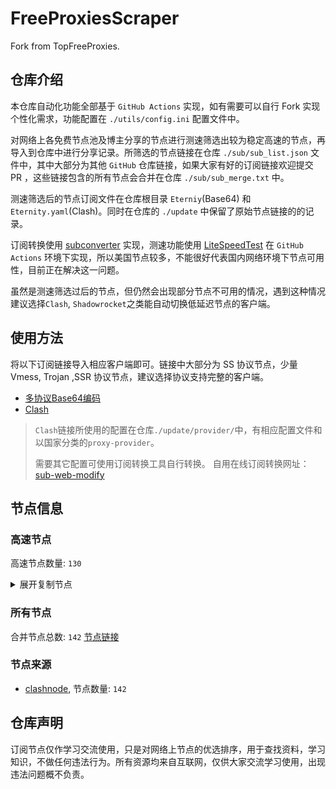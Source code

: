 # FreeProxiesScraper

Fork from TopFreeProxies.

## 仓库介绍
本仓库自动化功能全部基于 `GitHub Actions` 实现，如有需要可以自行 Fork 实现个性化需求，功能配置在 `./utils/config.ini` 配置文件中。

对网络上各免费节点池及博主分享的节点进行测速筛选出较为稳定高速的节点，再导入到仓库中进行分享记录。所筛选的节点链接在仓库 `./sub/sub_list.json` 文件中，其中大部分为其他 `GitHub` 仓库链接，如果大家有好的订阅链接欢迎提交 PR ，这些链接包含的所有节点会合并在仓库 `./sub/sub_merge.txt` 中。

测速筛选后的节点订阅文件在仓库根目录 `Eterniy`(Base64) 和 `Eternity.yaml`(Clash)。同时在仓库的 `./update` 中保留了原始节点链接的的记录。

订阅转换使用 [subconverter](https://github.com/tindy2013/subconverter) 实现，测速功能使用 [LiteSpeedTest](https://github.com/xxf098/LiteSpeedTest) 在 `GitHub Actions` 环境下实现，所以美国节点较多，不能很好代表国内网络环境下节点可用性，目前正在解决这一问题。

虽然是测速筛选过后的节点，但仍然会出现部分节点不可用的情况，遇到这种情况建议选择`Clash`, `Shadowrocket`之类能自动切换低延迟节点的客户端。

## 使用方法
将以下订阅链接导入相应客户端即可。链接中大部分为 SS 协议节点，少量 Vmess, Trojan ,SSR 协议节点，建议选择协议支持完整的客户端。

- [多协议Base64编码](https://raw.githubusercontent.com/caijh/FreeProxiesScraper/master/Eternity)
- [Clash](https://raw.githubusercontent.com/caijh/FreeProxiesScraper/master/Eternity.yaml)

>`Clash`链接所使用的配置在仓库`./update/provider/`中，有相应配置文件和以国家分类的`proxy-provider`。
>
>需要其它配置可使用订阅转换工具自行转换。
>自用在线订阅转换网址：[sub-web-modify](https://sub.v1.mk/)

## 节点信息
### 高速节点
高速节点数量: `130`
<details>
  <summary>展开复制节点</summary>

    ss://Y2hhY2hhMjAtaWV0Zi1wb2x5MTMwNTozNjBlMjFkMjE5NzdkYzEx@45.144.49.140:57456#03-0010-PL
    ss://YWVzLTI1Ni1jZmI6WG44aktkbURNMDBJZU8lMjUyNSUyNTIzJTI1MjQlMjUyM2ZKQU10c0VBRVVPcEgvWVdZdFlxREZuVDBTVg@103.186.155.19:38388#03-0012-VN
    ss://YWVzLTI1Ni1jZmI6WG44aktkbURNMDBJZU8lMjUyNSUyNTIzJTI1MjQlMjUyM2ZKQU10c0VBRVVPcEgvWVdZdFlxREZuVDBTVg@103.186.154.22:38388#03-0013-VN
    ss://YWVzLTI1Ni1jZmI6ZjhmN2FDemNQS2JzRjhwMw@185.153.197.5:989#05-0016-MD
    vmess://eyJ2IjoiMiIsInBzIjoiMDUtMDAxOC1DTiIsImFkZCI6InY1LmhlZHVpYW4ubGluayIsInBvcnQiOiIzMDgwNSIsInR5cGUiOiJub25lIiwiaWQiOiJjYmIzZjg3Ny1kMWZiLTM0NGMtODdhOS1kMTUzYmZmZDU0ODQiLCJhaWQiOiIyIiwibmV0Ijoid3MiLCJwYXRoIjoiL29vb28iLCJob3N0IjoidjUuaGVkdWlhbi5saW5rIiwidGxzIjoiIn0=
    vmess://eyJ2IjoiMiIsInBzIjoiMDUtMDAyMC1DTiIsImFkZCI6InY4LmhlZHVpYW4ubGluayIsInBvcnQiOiIzMDgwOCIsInR5cGUiOiJub25lIiwiaWQiOiJjYmIzZjg3Ny1kMWZiLTM0NGMtODdhOS1kMTUzYmZmZDU0ODQiLCJhaWQiOiIyIiwibmV0Ijoid3MiLCJwYXRoIjoiL29vb28iLCJob3N0IjoidjguaGVkdWlhbi5saW5rIiwidGxzIjoiIn0=
    vmess://eyJ2IjoiMiIsInBzIjoiMDUtMDAyMi1SRUxBWSIsImFkZCI6InRlc3QuZmxoYS5ydSIsInBvcnQiOiI4MCIsInR5cGUiOiJub25lIiwiaWQiOiIyYmFiNmI4Zi04ZDZlLTQ2M2EtODMzMS1iOWRlM2Q1NjkyMWQiLCJhaWQiOiIwIiwibmV0Ijoid3MiLCJwYXRoIjoiLzJiYWI2YjhmLThkNmUtNDYzYS04MzMxLWI5ZGUzZDU2OTIxZC12bWVzcyIsImhvc3QiOiJ0ZXN0LmZsaGEucnUiLCJ0bHMiOiIifQ==
    vmess://eyJ2IjoiMiIsInBzIjoiMDUtMDAzMC1SRUxBWSIsImFkZCI6IkRkRERkZGRkZERGcnJycnJyUlJ5LklSYW4yMDM1LmRQRG5zLk9SRyIsInBvcnQiOiI0NDMiLCJ0eXBlIjoibm9uZSIsImlkIjoiYTk0ZmFmZGItMTBkNi00NmMyLWJlOGEtNWMyZTgzNThmYmIwIiwiYWlkIjoiMCIsIm5ldCI6IndzIiwicGF0aCI6Ii9Dako5QTQ2WlJIdmdXdlZjbWp5aUtWYnkyTHAiLCJob3N0IjoiRGRERGRkZGRkREZycnJycnJSUnkuSVJhbjIwMzUuZFBEbnMuT1JHIiwidGxzIjoidGxzIn0=
    trojan://fa050497-fc2a-45ee-89c0-96670c4ecb65@104.21.63.135:443?allowInsecure=1&sni=Rrr4.8906004.xYZ&ws=1&wspath=%2525252FDZxb5QZyWgQPuXTwt#05-0033-RELAY
    vmess://eyJ2IjoiMiIsInBzIjoiMDUtMDAzNC1SRUxBWSIsImFkZCI6Imtsby45ODY5ODYuc2hvcCIsInBvcnQiOiI0NDMiLCJ0eXBlIjoibm9uZSIsImlkIjoiYjc1Yzk3MzEtNDA4ZC00YWE2LThhZTktMzg1NzIwNTExM2ExIiwiYWlkIjoiMCIsIm5ldCI6IndzIiwicGF0aCI6Ii9udmp4Nmo3a2JEUUlRTVp2YmVWQTkiLCJob3N0Ijoia2xvLjk4Njk4Ni5zaG9wIiwidGxzIjoidGxzIn0=
    trojan://tg-fq521free@45.67.215.95:443?allowInsecure=1&sni=torjan.xn--xhq44j.eu.org&ws=1&wspath=%2525252F#05-0058-RU
    trojan://Aimer@47.239.125.132:443?allowInsecure=1&sni=epga.aimercc.dpdns.org&ws=1&wspath=%2525252F#05-0377-HK
    ss://Y2hhY2hhMjAtaWV0Zi1wb2x5MTMwNToyNFdrMk5Tc3pyZkhuMjJ6ZW0xbFlW@188.166.220.70:37708#06-0067-SGss%2F%2FYWVzLTI1Ni1jZmI6ZjhmN2FDemNQS2JzRjhwMw%40104.192.226.106989%2305-0430-US
    ss://Y2hhY2hhMjAtaWV0Zi1wb2x5MTMwNTo1MXlsb1FDOEQ5dzFXYWU3Rkh0STY1@4.223.106.151:48172#06-0072-SE
    ss://Y2hhY2hhMjAtaWV0Zi1wb2x5MTMwNTo5SmVZeThTa1ZpWHVTSFZzOUdGZVNl@77.110.110.117:443#06-0089-AT
    ss://YWVzLTEyOC1nY206c2hhZG93c29ja3M@156.146.38.167:443#06-0459-US
    ss://Y2hhY2hhMjAtaWV0Zi1wb2x5MTMwNTpvWklvQTY5UTh5aGNRVjhrYTNQYTNB@45.87.175.35:8080#06-0463-LT
    ss://MjAyMi1ibGFrZTMtYWVzLTI1Ni1nY206bXRNa3AlMjUyQjFGdHRrU0xtRE9GOWJsbk5NTGlnY0NSYWNwclFTM3J5MG5mM28lMjUzRCUyNTNBSkIxdWVUQ0tOSUdNYmh6V05qcyUyNTJCMEZuWmpaWE8zVXlYY1poSUoyOHZpZkElMjUzRA@hk-pop-1.ac.0tk8a3a1q4t94dler.com:5059#09-0098-CN
    ss://MjAyMi1ibGFrZTMtYWVzLTI1Ni1nY206bXRNa3AlMjUyQjFGdHRrU0xtRE9GOWJsbk5NTGlnY0NSYWNwclFTM3J5MG5mM28lMjUzRCUyNTNBSkIxdWVUQ0tOSUdNYmh6V05qcyUyNTJCMEZuWmpaWE8zVXlYY1poSUoyOHZpZkElMjUzRA@hk-pop-1.ac.0tk8a3a1q4t94dler.com:4059#09-0099-CN
    ss://MjAyMi1ibGFrZTMtYWVzLTI1Ni1nY206bXRNa3AlMjUyQjFGdHRrU0xtRE9GOWJsbk5NTGlnY0NSYWNwclFTM3J5MG5mM28lMjUzRCUyNTNBSkIxdWVUQ0tOSUdNYmh6V05qcyUyNTJCMEZuWmpaWE8zVXlYY1poSUoyOHZpZkElMjUzRA@pop.ultra.6341.0tk8a3a1q4t94dler.com:4059#09-0100-CN
    ss://MjAyMi1ibGFrZTMtYWVzLTI1Ni1nY206bXRNa3AlMjUyQjFGdHRrU0xtRE9GOWJsbk5NTGlnY0NSYWNwclFTM3J5MG5mM28lMjUzRCUyNTNBSkIxdWVUQ0tOSUdNYmh6V05qcyUyNTJCMEZuWmpaWE8zVXlYY1poSUoyOHZpZkElMjUzRA@pop.ultra.6341.0tk8a3a1q4t94dler.com:7059#09-0101-CN
    ss://MjAyMi1ibGFrZTMtYWVzLTI1Ni1nY206bXRNa3AlMjUyQjFGdHRrU0xtRE9GOWJsbk5NTGlnY0NSYWNwclFTM3J5MG5mM28lMjUzRCUyNTNBSkIxdWVUQ0tOSUdNYmh6V05qcyUyNTJCMEZuWmpaWE8zVXlYY1poSUoyOHZpZkElMjUzRA@hk-pop-1.ac.0tk8a3a1q4t94dler.com:7059#09-0102-CN
    ss://MjAyMi1ibGFrZTMtYWVzLTI1Ni1nY206bXRNa3AlMjUyQjFGdHRrU0xtRE9GOWJsbk5NTGlnY0NSYWNwclFTM3J5MG5mM28lMjUzRCUyNTNBSkIxdWVUQ0tOSUdNYmh6V05qcyUyNTJCMEZuWmpaWE8zVXlYY1poSUoyOHZpZkElMjUzRA@pop.ultra.6341.0tk8a3a1q4t94dler.com:5059#09-0103-CN
    ss://MjAyMi1ibGFrZTMtYWVzLTI1Ni1nY206bXRNa3AlMjUyQjFGdHRrU0xtRE9GOWJsbk5NTGlnY0NSYWNwclFTM3J5MG5mM28lMjUzRCUyNTNBSkIxdWVUQ0tOSUdNYmh6V05qcyUyNTJCMEZuWmpaWE8zVXlYY1poSUoyOHZpZkElMjUzRA@pop.ultra.6341.0tk8a3a1q4t94dler.com:6059#09-0104-CN
    ss://MjAyMi1ibGFrZTMtYWVzLTI1Ni1nY206bXRNa3AlMjUyQjFGdHRrU0xtRE9GOWJsbk5NTGlnY0NSYWNwclFTM3J5MG5mM28lMjUzRCUyNTNBSkIxdWVUQ0tOSUdNYmh6V05qcyUyNTJCMEZuWmpaWE8zVXlYY1poSUoyOHZpZkElMjUzRA@pop.plus.3123.0tk8a3a1q4t94dler.com:7059#09-0105-CN
    ss://MjAyMi1ibGFrZTMtYWVzLTI1Ni1nY206bXRNa3AlMjUyQjFGdHRrU0xtRE9GOWJsbk5NTGlnY0NSYWNwclFTM3J5MG5mM28lMjUzRCUyNTNBSkIxdWVUQ0tOSUdNYmh6V05qcyUyNTJCMEZuWmpaWE8zVXlYY1poSUoyOHZpZkElMjUzRA@pop.plus.3123.0tk8a3a1q4t94dler.com:6059#09-0106-CN
    trojan://Aimer@103.116.7.103:2083?allowInsecure=1&sni=epga.aimercc.dpdns.org&ws=1&wspath=%2525252F%2525253Fed%2525253D2560#09-0147-RELAY
    trojan://Aimer@103.116.7.220:2096?allowInsecure=1&sni=epga.aimercc.dpdns.org&ws=1&wspath=%2525252F%2525253Fed%2525253D2560#09-0148-RELAY
    trojan://Aimer@103.116.7.100:2087?allowInsecure=1&sni=epga.aimercc.dpdns.org&ws=1&wspath=%2525252F%2525253Fed%2525253D2560#09-0149-RELAY
    trojan://Aimer@31.43.179.27:443?allowInsecure=1&sni=epga.aimercc.dpdns.org&ws=1&wspath=%2525252F#09-0153-RELAY
    trojan://Aimer@154.83.2.88:2083?allowInsecure=1&sni=epga.aimercc.dpdns.org&ws=1&wspath=%2525252F%2525253Fed%2525253D2560#09-0167-RELAY
    trojan://Aimer@92.243.74.180:8443?allowInsecure=1&sni=epga.aimercc.dpdns.org&ws=1&wspath=%2525252F#09-0170-RELAY
    trojan://Aimer@92.243.74.239:8443?allowInsecure=1&sni=epga.aimercc.dpdns.org&ws=1&wspath=%2525252F%2525253Fed%2525253D2560#09-0171-RELAY
    trojan://Aimer@198.62.62.192:2083?allowInsecure=1&sni=epga.aimercc.dpdns.org&ws=1&wspath=%2525252F%2525253Fed%2525253D2560#09-0223-US
    trojan://Aimer@160.79.105.156:2083?allowInsecure=1&sni=epga.aimercc.dpdns.org&ws=1&wspath=%2525252F%2525253Fed%2525253D2560#09-0224-US
    trojan://Aimer@192.200.160.35:2083?allowInsecure=1&sni=epga.aimercc.dpdns.org&ws=1&wspath=%2525252F%2525253Fed%2525253D2560#09-0226-US
    trojan://Aimer@192.0.54.7:443?allowInsecure=1&sni=epga.aimercc.dpdns.org&ws=1&wspath=%2525252F%2525253Fed%2525253D2560#09-0227-US
    trojan://Aimer@192.200.160.15:8443?allowInsecure=1&sni=epga.aimercc.dpdns.org&ws=1&wspath=%2525252F%2525253Fed%2525253D2560#09-0228-US
    trojan://Aimer@66.81.247.230:2096?allowInsecure=1&sni=epga.aimercc.dpdns.org&ws=1&wspath=%2525252F%2525253Fed%2525253D2560#09-0229-RELAY
    trojan://Aimer@130.250.137.63:2083?allowInsecure=1&sni=epga.aimercc.dpdns.org&ws=1&wspath=%2525252F%2525253Fed%2525253D2560#09-0230-US
    trojan://Aimer@161.145.150.29:2083?allowInsecure=1&sni=epga.aimercc.dpdns.org&ws=1&wspath=%2525252F%2525253Fed%2525253D2560#09-0231-US
    trojan://Aimer@160.79.105.160:8443?allowInsecure=1&sni=epga.aimercc.dpdns.org&ws=1&wspath=%2525252F%2525253Fed%2525253D2560#09-0232-US
    trojan://Aimer@167.68.4.131:8443?allowInsecure=1&sni=epga.aimercc.dpdns.org&ws=1&wspath=%2525252F%2525253Fed%2525253D2560#09-0233-RELAY
    trojan://Aimer@167.68.5.248:2087?allowInsecure=1&sni=epga.aimercc.dpdns.org&ws=1&wspath=%2525252F%2525253Fed%2525253D2560#09-0234-RELAY
    trojan://Aimer@167.68.4.7:2053?allowInsecure=1&sni=epga.aimercc.dpdns.org&ws=1&wspath=%2525252F%2525253Fed%2525253D2560#09-0235-RELAY
    trojan://tg-fq521free@216.24.57.30:443?allowInsecure=1&sni=torjan.xn--xhq44j.eu.org&ws=1&wspath=%2525252F#09-0236-US
    trojan://Aimer@167.68.4.199:2053?allowInsecure=1&sni=epga.aimercc.dpdns.org&ws=1&wspath=%2525252F%2525253Fed%2525253D2560#09-0237-RELAY
    trojan://Aimer@216.24.57.1:2053?allowInsecure=1&sni=epga.aimercc.dpdns.org&ws=1&wspath=%2525252F%2525253Fed%2525253D2560#09-0238-US
    trojan://Aimer@135.84.64.77:2096?allowInsecure=1&sni=epga.aimercc.dpdns.org&ws=1&wspath=%2525252F%2525253Fed%2525253D2560#09-0239-US
    trojan://Aimer@188.164.159.107:2096?allowInsecure=1&sni=epga.aimercc.dpdns.org&ws=1&wspath=%2525252F#09-0479-RELAY
    trojan://Aimer@188.164.159.241:2096?allowInsecure=1&sni=epga.aimercc.dpdns.org&ws=1&wspath=%2525252F#09-0480-RELAY
    trojan://Aimer@188.164.159.18:443?allowInsecure=1&sni=epga.aimercc.dpdns.org&ws=1&wspath=%2525252F#09-0481-RELAY
    trojan://Aimer@188.164.159.55:2096?allowInsecure=1&sni=epga.aimercc.dpdns.org&ws=1&wspath=%2525252F#09-0482-RELAY
    trojan://Aimer@188.164.159.171:443?allowInsecure=1&sni=epga.aimercc.dpdns.org&ws=1&wspath=%2525252F#09-0483-RELAY
    trojan://Aimer@154.211.8.240:443?allowInsecure=1&sni=epga.aimercc.dpdns.org&ws=1&wspath=%2525252F#09-0484-RELAY
    trojan://Aimer@154.211.8.227:2087?allowInsecure=1&sni=epga.aimercc.dpdns.org&ws=1&wspath=%2525252F#09-0485-RELAY
    trojan://Aimer@154.211.8.12:2096?allowInsecure=1&sni=epga.aimercc.dpdns.org&ws=1&wspath=%2525252F#09-0486-RELAY
    trojan://Aimer@154.197.64.189:2087?allowInsecure=1&sni=epga.aimercc.dpdns.org&ws=1&wspath=%2525252F#09-0487-RELAY
    trojan://Aimer@154.197.64.252:443?allowInsecure=1&sni=epga.aimercc.dpdns.org&ws=1&wspath=%2525252F#09-0488-RELAY
    trojan://Aimer@154.197.64.62:2083?allowInsecure=1&sni=epga.aimercc.dpdns.org&ws=1&wspath=%2525252F#09-0489-RELAY
    trojan://Aimer@154.197.64.219:2083?allowInsecure=1&sni=epga.aimercc.dpdns.org&ws=1&wspath=%2525252F#09-0490-RELAY
    trojan://Aimer@154.197.64.196:2087?allowInsecure=1&sni=epga.aimercc.dpdns.org&ws=1&wspath=%2525252F#09-0491-RELAY
    trojan://Aimer@27.50.49.136:443?allowInsecure=1&sni=epga.aimercc.dpdns.org&ws=1&wspath=%2525252F#09-0492-RELAY
    trojan://Aimer@27.50.49.47:2083?allowInsecure=1&sni=epga.aimercc.dpdns.org&ws=1&wspath=%2525252F#09-0493-RELAY
    trojan://Aimer@27.50.48.115:2087?allowInsecure=1&sni=epga.aimercc.dpdns.org&ws=1&wspath=%2525252F#09-0494-RELAY
    trojan://Aimer@27.50.49.251:2083?allowInsecure=1&sni=epga.aimercc.dpdns.org&ws=1&wspath=%2525252F#09-0495-RELAY
    trojan://Aimer@27.50.49.209:2087?allowInsecure=1&sni=epga.aimercc.dpdns.org&ws=1&wspath=%2525252F#09-0496-RELAY
    trojan://Aimer@27.50.49.177:8443?allowInsecure=1&sni=epga.aimercc.dpdns.org&ws=1&wspath=%2525252F#09-0497-RELAY
    trojan://Aimer@27.50.49.242:8443?allowInsecure=1&sni=epga.aimercc.dpdns.org&ws=1&wspath=%2525252F#09-0498-RELAY
    trojan://Aimer@154.21.82.84:54626?allowInsecure=1&sni=epga.aimercc.dpdns.org&ws=1&wspath=%2525252F#09-0499-US
    trojan://Aimer@154.17.12.30:7000?allowInsecure=1&sni=epga.aimercc.dpdns.org&ws=1&wspath=%2525252F#09-0500-US
    trojan://Aimer@154.17.29.47:37802?allowInsecure=1&sni=epga.aimercc.dpdns.org&ws=1&wspath=%2525252F#09-0501-US
    trojan://Aimer@154.26.182.37:443?allowInsecure=1&sni=epga.aimercc.dpdns.org&ws=1&wspath=%2525252F#09-0502-US
    trojan://Aimer@108.165.152.241:2053?allowInsecure=1&sni=epga.aimercc.dpdns.org&ws=1&wspath=%2525252F#09-0503-RELAY
    trojan://Aimer@199.34.228.50:2053?allowInsecure=1&sni=epga.aimercc.dpdns.org&ws=1&wspath=%2525252F#09-0504-US
    trojan://Aimer@23.106.155.178:802?allowInsecure=1&sni=epga.aimercc.dpdns.org&ws=1&wspath=%2525252F#09-0505-US
    trojan://Aimer@108.165.152.92:2053?allowInsecure=1&sni=epga.aimercc.dpdns.org&ws=1&wspath=%2525252F#09-0506-RELAY
    trojan://Aimer@192.9.139.160:443?allowInsecure=1&sni=epga.aimercc.dpdns.org&ws=1&wspath=%2525252F#09-0507-US
    trojan://Aimer@108.165.152.59:2087?allowInsecure=1&sni=epga.aimercc.dpdns.org&ws=1&wspath=%2525252F#09-0508-RELAY
    trojan://Aimer@108.165.152.239:8443?allowInsecure=1&sni=epga.aimercc.dpdns.org&ws=1&wspath=%2525252F#09-0509-RELAY
    trojan://Aimer@108.165.152.78:2083?allowInsecure=1&sni=epga.aimercc.dpdns.org&ws=1&wspath=%2525252F#09-0510-RELAY
    trojan://Aimer@199.34.228.71:8443?allowInsecure=1&sni=epga.aimercc.dpdns.org&ws=1&wspath=%2525252F#09-0511-US
    trojan://Aimer@108.165.152.18:2087?allowInsecure=1&sni=epga.aimercc.dpdns.org&ws=1&wspath=%2525252F#09-0512-RELAY
    trojan://Aimer@108.165.152.202:2083?allowInsecure=1&sni=epga.aimercc.dpdns.org&ws=1&wspath=%2525252F#09-0513-RELAY
    trojan://Aimer@199.34.228.191:2096?allowInsecure=1&sni=epga.aimercc.dpdns.org&ws=1&wspath=%2525252F#09-0514-US
    trojan://Aimer@108.165.152.252:2096?allowInsecure=1&sni=epga.aimercc.dpdns.org&ws=1&wspath=%2525252F#09-0515-RELAY
    trojan://Aimer@156.225.72.246:2087?allowInsecure=1&sni=epga.aimercc.dpdns.org&ws=1&wspath=%2525252F#09-0516-RELAY
    trojan://Aimer@108.165.152.14:2096?allowInsecure=1&sni=epga.aimercc.dpdns.org&ws=1&wspath=%2525252F#09-0517-RELAY
    trojan://Aimer@108.165.152.225:2083?allowInsecure=1&sni=epga.aimercc.dpdns.org&ws=1&wspath=%2525252F#09-0518-RELAY
    trojan://Aimer@192.3.155.203:995?allowInsecure=1&sni=epga.aimercc.dpdns.org&ws=1&wspath=%2525252F#09-0519-US
    ss://Y2hhY2hhMjAtaWV0Zi1wb2x5MTMwNTptU1FpdVQ1alIxN255V2djWE9QclRX@77.105.166.12:8594#10-0242-FR
    ss://Y2hhY2hhMjAtaWV0Zi1wb2x5MTMwNTpvWklvQTY5UTh5aGNRVjhrYTNQYTNB@193.29.139.177:8080#10-0252-NL
    ss://Y2hhY2hhMjAtaWV0Zi1wb2x5MTMwNTpCb2cwRUxtTU05RFN4RGRR@series-a2-me.varzesh360.co:443#10-0260-GB
    ss://Y2hhY2hhMjAtaWV0Zi1wb2x5MTMwNTptcHMzRndtRGpMcldhT1Zn@series-a2.varzesh360.co:443#10-0263-GB
    trojan://NISHIKUITAN111@162.159.2.69:443?allowInsecure=1#11-0268-RELAY
    vmess://eyJ2IjoiMiIsInBzIjoiMTEtMDI2OS1SRUxBWSIsImFkZCI6IjEwNC4yMS4yNS42NSIsInBvcnQiOiIyMDg3IiwidHlwZSI6Im5vbmUiLCJpZCI6Ijg2NDExMmE2LWNlZWItNDEyNi1iN2UyLTUwOWMyYTIwM2QyMCIsImFpZCI6IjAiLCJuZXQiOiJncnBjIiwicGF0aCI6Imd1biIsImhvc3QiOiIiLCJ0bHMiOiIifQ==
    trojan://blue2024@104.26.6.112:443?allowInsecure=1&sni=tb.promote.icu#11-0270-RELAY
    vmess://eyJ2IjoiMiIsInBzIjoiMTEtMDI3MS1SRUxBWSIsImFkZCI6IjEwNC4yNi4wLjQ3IiwicG9ydCI6IjIwODYiLCJ0eXBlIjoibm9uZSIsImlkIjoiYmM2NWZhYzItN2RjNy00MjZmLWFjZGQtMDc3OWE1MDM1YmRlIiwiYWlkIjoiMCIsIm5ldCI6IndzIiwicGF0aCI6ImdpdGh1Yi5jb20vQWx2aW45OTk5IiwiaG9zdCI6IiIsInRscyI6IiJ9
    trojan://bpb-trojan@141.101.114.2:443?allowInsecure=1&sni=fcspring.ggff.net&ws=1&wspath=%2525252Ftr%2525253Fed#11-0272-RELAY
    ss://Y2hhY2hhMjAtaWV0Zi1wb2x5MTMwNTpoQzRPR1hCZW1kJTI1MkJEV2hlN081a3JkM0dHdGNRM3lvUEdGJTI1MkJmamNnJTI1MkJvYjNjJTI1M0Q@45.150.32.39:45721#11-0273-DE
    ss://YWVzLTI1Ni1nY206WTZSOXBBdHZ4eHptR0M@139.64.165.154:3306#11-0274-US
    vmess://eyJ2IjoiMiIsInBzIjoiMTEtMDI3NS1SRUxBWSIsImFkZCI6IjEwNC4yMS4yMzguMTQiLCJwb3J0IjoiODg4MCIsInR5cGUiOiJub25lIiwiaWQiOiI5MGY4ZjRkYy04MDkyLTQzNTUtOTA0Ny0wNWY1MDZmNWU5YWIiLCJhaWQiOiIwIiwibmV0Ijoid3MiLCJwYXRoIjoiZ2l0aHViLmNvbS9BbHZpbjk5OTkiLCJob3N0IjoiIiwidGxzIjoiIn0=
    trojan://NISHIKUITAN111@103.21.244.240:443?allowInsecure=1#11-0276-RELAY
    trojan://dba20dcb635e430fa4d3bfc303a149d2@104.16.159.3:443?allowInsecure=1&sni=bangladeshipatri.com&ws=1&wspath=6b777a91#11-0278-RELAY
    vmess://eyJ2IjoiMiIsInBzIjoiMTEtMDI3OS1SRUxBWSIsImFkZCI6IjEwNC4yMS4yMzguNDEiLCJwb3J0IjoiMjA5NSIsInR5cGUiOiJub25lIiwiaWQiOiIxOGQ5NjE5MC1jMTBmLTQ0OGYtYTgyYS0yZDM2ZGY1YzNjZGUiLCJhaWQiOiIwIiwibmV0Ijoid3MiLCJwYXRoIjoiZ2l0aHViLmNvbS9BbHZpbjk5OTkiLCJob3N0IjoiIiwidGxzIjoiIn0=
    trojan://NISHIKUITAN111@104.19.95.55:443?allowInsecure=1#11-0280-RELAY
    trojan://f282b878-8711-45a1-8c69-5564172123c1@aio.zipzap.biz.id:443?allowInsecure=1&sni=aio.zipzap.biz.id&ws=1&wspath=%2525252Faioproxybot%2525252F129.150.49.58-18650#12-0281-RELAY
    trojan://f282b878-8711-45a1-8c69-5564172123c1@172.67.181.173:443?allowInsecure=1&sni=vpn.stupidworld.web.id&ws=1&wspath=%2525252FStupid-World%2525252F103.106.228.126-2053#12-0282-RELAY
    vmess://eyJ2IjoiMiIsInBzIjoiMTItMDI4OS1ERSIsImFkZCI6IjU3LjEyOS4yNC4xMjQiLCJwb3J0IjoiNDQzIiwidHlwZSI6Im5vbmUiLCJpZCI6IjAzZmNjNjE4LWI5M2QtNjc5Ni02YWVkLThhMzhjOTc1ZDU4MSIsImFpZCI6IjAiLCJuZXQiOiJ3cyIsInBhdGgiOiIvbGlua3Z3cyIsImhvc3QiOiIiLCJ0bHMiOiIifQ==
    vmess://eyJ2IjoiMiIsInBzIjoiMTItMDI5MC1GUiIsImFkZCI6IjE0Ni41OS41NS41MCIsInBvcnQiOiI0NDMiLCJ0eXBlIjoibm9uZSIsImlkIjoiMDNmY2M2MTgtYjkzZC02Nzk2LTZhZWQtOGEzOGM5NzVkNTgxIiwiYWlkIjoiMCIsIm5ldCI6IndzIiwicGF0aCI6Ii9saW5rdndzIiwiaG9zdCI6IiIsInRscyI6IiJ9
    vmess://eyJ2IjoiMiIsInBzIjoiMTItMDI5My1ERSIsImFkZCI6IjU3LjEyOS4yNC4xMjUiLCJwb3J0IjoiNDQzIiwidHlwZSI6Im5vbmUiLCJpZCI6IjAzZmNjNjE4LWI5M2QtNjc5Ni02YWVkLThhMzhjOTc1ZDU4MSIsImFpZCI6IjAiLCJuZXQiOiJ3cyIsInBhdGgiOiIvbGlua3Z3cyIsImhvc3QiOiIiLCJ0bHMiOiIifQ==
    vmess://eyJ2IjoiMiIsInBzIjoiMTItMDI5NC1ERSIsImFkZCI6IjU3LjEyOS4yNS4yNSIsInBvcnQiOiI0NDMiLCJ0eXBlIjoibm9uZSIsImlkIjoiMDNmY2M2MTgtYjkzZC02Nzk2LTZhZWQtOGEzOGM5NzVkNTgxIiwiYWlkIjoiMCIsIm5ldCI6IndzIiwicGF0aCI6Ii9saW5rdndzIiwiaG9zdCI6IiIsInRscyI6IiJ9
    trojan://3aIMXgxQ3F@x1-germany-linode-v2-jk001.devefun.org:1935?allowInsecure=1#12-0295-DE
    trojan://f282b878-8711-45a1-8c69-5564172123c1@172.67.181.173:443?allowInsecure=1&sni=vpn.stupidworld.web.id&ws=1&wspath=%2525252F#12-0296-RELAY
    vmess://eyJ2IjoiMiIsInBzIjoiMTQtMDMxMC1SRUxBWSIsImFkZCI6IjE5MC45My4yNDYuMTUxIiwicG9ydCI6IjgwIiwidHlwZSI6Im5vbmUiLCJpZCI6IjJmMzhmODQ4LWE4OTktNGM4Ny05ODA3LTIwN2E0MTYxNWUzYyIsImFpZCI6IjAiLCJuZXQiOiJ3cyIsInBhdGgiOiIvcm9uZ3NldmVuIiwiaG9zdCI6IiIsInRscyI6IiJ9
    trojan://tg-fq521free@198.62.62.67:443?allowInsecure=1&sni=torjan.xn--xhq44j.eu.org&ws=1&wspath=%2525252F#14-0314-US
    vmess://eyJ2IjoiMiIsInBzIjoiMTQtMDMxNi1DTiIsImFkZCI6IjQ3LjEwNC4xODYuMTMzIiwicG9ydCI6IjUwMDAyIiwidHlwZSI6Im5vbmUiLCJpZCI6IjQxODA0OGFmLWEyOTMtNGI5OS05YjBjLTk4Y2EzNTgwZGQyNCIsImFpZCI6IjAiLCJuZXQiOiJ3cyIsInBhdGgiOiIvIiwiaG9zdCI6IiIsInRscyI6IiJ9
    vmess://eyJ2IjoiMiIsInBzIjoiMTUtMDMxNy1SVSIsImFkZCI6IjQ1LjY3LjIzMC43OSIsInBvcnQiOiIxMTA1MiIsInR5cGUiOiJub25lIiwiaWQiOiIzMTQxODVmNy05MzFkLTQ2NTYtOTIyZC0wODU3ZTdhZmQyMjQiLCJhaWQiOiIwIiwibmV0IjoidGNwIiwicGF0aCI6Ii8iLCJob3N0IjoiIiwidGxzIjoiIn0=
    vmess://eyJ2IjoiMiIsInBzIjoiMTUtMDMxOC1OTCIsImFkZCI6IjQ2LjI0My4zLjQyIiwicG9ydCI6IjI1ODA4IiwidHlwZSI6Im5vbmUiLCJpZCI6IjhmZDE2MTcxLThjNzgtNDc1Yy04MGZlLWE2ZjY2YjMxMGJmMyIsImFpZCI6IjAiLCJuZXQiOiJ3cyIsInBhdGgiOiIvIiwiaG9zdCI6IiIsInRscyI6IiJ9
    vmess://eyJ2IjoiMiIsInBzIjoiMTUtMDMxOS1SRUxBWSIsImFkZCI6IjEwNC4yNC42Ni4xNzUiLCJwb3J0IjoiODA4MCIsInR5cGUiOiJub25lIiwiaWQiOiIzMTIwOWU0MC1iZTYwLTRkNjAtYWQ0OC05NzY1YTBjNWQwODciLCJhaWQiOiIwIiwibmV0Ijoid3MiLCJwYXRoIjoiL3dzMi9uZXh0bGlmZSIsImhvc3QiOiIiLCJ0bHMiOiIifQ==
    vmess://eyJ2IjoiMiIsInBzIjoiMTUtMDMyMC1VUyIsImFkZCI6IjE1LjIwNC4yMzQuMjAwIiwicG9ydCI6IjQxMTAwIiwidHlwZSI6Im5vbmUiLCJpZCI6ImM3ZjE2OWEzLTJlOWEtNDg5NC1iYTUzLTdiMmZhNmZkMDhiNCIsImFpZCI6IjAiLCJuZXQiOiJ0Y3AiLCJwYXRoIjoiL3dzMi9uZXh0bGlmZSIsImhvc3QiOiIiLCJ0bHMiOiIifQ==
    vmess://eyJ2IjoiMiIsInBzIjoiMTUtMDMyMS1ERSIsImFkZCI6InBhbmVsMS5pcHlhci5vcmciLCJwb3J0IjoiNDI2ODQiLCJ0eXBlIjoibm9uZSIsImlkIjoiYzRiZDllYmEtOGFlYS00ZDVlLWEyZWUtYjVkZTY1YWMxNGUxIiwiYWlkIjoiMCIsIm5ldCI6InRjcCIsInBhdGgiOiIvd3MyL25leHRsaWZlIiwiaG9zdCI6InBhbmVsMS5pcHlhci5vcmciLCJ0bHMiOiIifQ==
    vmess://eyJ2IjoiMiIsInBzIjoiMTUtMDMyMi1JTiIsImFkZCI6Ijk0LjEzNi4xODUuMjMwIiwicG9ydCI6IjEwNTM0IiwidHlwZSI6Im5vbmUiLCJpZCI6ImIwMWM3ZWY5LTMzZWMtNDFmNi1iZmJmLTc3ZGRjNGQyMTY0OSIsImFpZCI6IjAiLCJuZXQiOiJ0Y3AiLCJwYXRoIjoiL3dzMi9uZXh0bGlmZSIsImhvc3QiOiIiLCJ0bHMiOiIifQ==
    vmess://eyJ2IjoiMiIsInBzIjoiMTUtMDMyMy1OTCIsImFkZCI6Ijg5LjE2OS4xMy42MCIsInBvcnQiOiIyODgzOCIsInR5cGUiOiJub25lIiwiaWQiOiJiOWQzYzQxNC04OWNjLTQ1NWQtYjcxNy0xMGM3Y2ExNjY1YTEiLCJhaWQiOiIwIiwibmV0Ijoid3MiLCJwYXRoIjoiLyIsImhvc3QiOiIiLCJ0bHMiOiIifQ==
    vmess://eyJ2IjoiMiIsInBzIjoiMTUtMDMyNC1SRUxBWSIsImFkZCI6IjEwNC4yNi4xNS4xNiIsInBvcnQiOiIyMDg3IiwidHlwZSI6Im5vbmUiLCJpZCI6ImFkMGE4YzQ5LTA3ODUtNDZkOS1iYjE0LTJjM2FiMDNhNWRiYiIsImFpZCI6IjAiLCJuZXQiOiJ3cyIsInBhdGgiOiIvIiwiaG9zdCI6IiIsInRscyI6IiJ9
    ss://Y2hhY2hhMjAtaWV0Zi1wb2x5MTMwNTowWXRWTjFLNE0zODhxUlJKd3FHMXVO@178.208.91.118:19805#23-0521-NL
    ss://YWVzLTEyOC1nY206c2hhZG93c29ja3M@141.98.101.178:443#23-0522-GB
    ss://Y2hhY2hhMjAtaWV0Zi1wb2x5MTMwNTpjajJsM3pXdmVnWmV4QW1IN3k4MlNP@81.19.141.45:443#23-0529-DE
    ss://YWVzLTEyOC1nY206c2hhZG93c29ja3M@141.98.101.179:443#23-0535-GB
    


</details>

### 所有节点
合并节点总数: `142`
[节点链接](https://raw.githubusercontent.com/caijh/TopFreeProxies/master/sub/sub_merge_base64.txt)

### 节点来源
- [clashnode](https://github.com/imyaoxp/clashnode), 节点数量: `142`


## 仓库声明
订阅节点仅作学习交流使用，只是对网络上节点的优选排序，用于查找资料，学习知识，不做任何违法行为。所有资源均来自互联网，仅供大家交流学习使用，出现违法问题概不负责。

